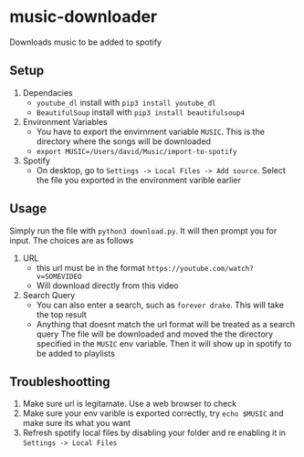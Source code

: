 # music-downloader
Downloads music to be added to spotify


## Setup
1. Dependacies
    - `youtube_dl` install with `pip3 install youtube_dl`
    - `BeautifulSoup` install with `pip3 install beautifulsoup4`
2. Environment Variables
    - You have to export the envirnment variable `MUSIC`. This is the directory where the songs will be downloaded
    - `export MUSIC=/Users/david/Music/import-to-spotify`
3. Spotify
    - On desktop, go to `Settings -> Local Files -> Add source`. Select the file you exported in the environment varible earlier

## Usage
Simply run the file with `python3 download.py`. It will then prompt you for input. The choices are as follows
1. URL
    - this url must be in the format `https://youtube.com/watch?v=SOMEVIDEO`
    - Will download directly from this video
2. Search Query
    - You can also enter a search, such as `forever drake`. This will take the top result
    - Anything that doesnt match the url format will be treated as a search query
The file will be downloaded and moved the the directory specified in the `MUSIC` env variable. Then it will show up in spotify to be added to playlists

## Troubleshootting
1. Make sure url is legitamate. Use a web browser to check
2. Make sure your env varible is exported correctly, try `echo $MUSIC` and make sure its what you want
3. Refresh spotify local files by disabling your folder and re enabling it in `Settings -> Local Files`



